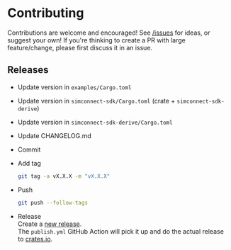 # Contributing

Contributions are welcome and encouraged! See [/issues][issues] for ideas, or suggest your own!
If you're thinking to create a PR with large feature/change, please first discuss it in an issue.

## Releases

- Update version in `examples/Cargo.toml`
- Update version in `simconnect-sdk/Cargo.toml` (crate + `simconnect-sdk-derive`)
- Update version in `simconnect-sdk-derive/Cargo.toml`
- Update CHANGELOG.md
- Commit
- Add tag

  ```bash
  git tag -a vX.X.X -m "vX.X.X"
  ```

- Push

  ```bash
  git push --follow-tags
  ```

- Release\
  Create a [new release][releases]. \
  The `publish.yml` GitHub Action will pick it up and do the actual release to [crates.io][crates_io].

[issues]: https://github.com/mihai-dinculescu/simconnect-sdk/issues
[releases]: https://github.com/mihai-dinculescu/simconnect-sdk/releases
[crates_io]: https://crates.io
